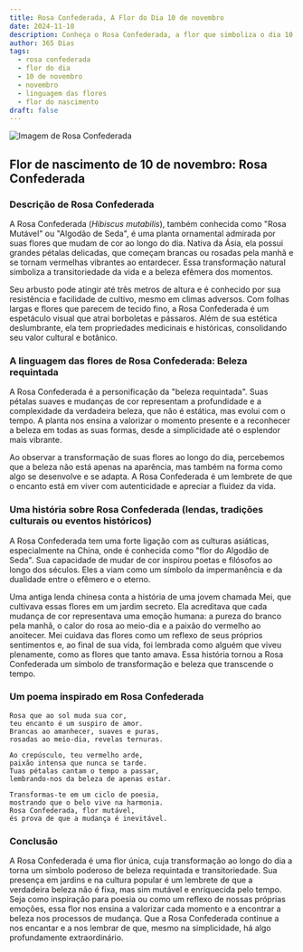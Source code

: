 ```yaml
---
title: Rosa Confederada, A Flor do Dia 10 de novembro
date: 2024-11-10
description: Conheça o Rosa Confederada, a flor que simboliza o dia 10 de novembro e seu significado 'Beleza requintada'. Explore a beleza e o simbolismo desta flor encantadora.
author: 365 Dias
tags:
  - rosa confederada
  - flor do dia
  - 10 de novembro
  - novembro
  - linguagem das flores
  - flor do nascimento
draft: false
---
```


![Imagem de Rosa Confederada](https://cdn.pixabay.com/photo/2019/08/10/14/04/hibiscus-mutabilis-4397033_640.jpg#center)


## Flor de nascimento de 10 de novembro: Rosa Confederada

### Descrição de Rosa Confederada

A Rosa Confederada (_Hibiscus mutabilis_), também conhecida como "Rosa Mutável" ou "Algodão de Seda", é uma planta ornamental admirada por suas flores que mudam de cor ao longo do dia. Nativa da Ásia, ela possui grandes pétalas delicadas, que começam brancas ou rosadas pela manhã e se tornam vermelhas vibrantes ao entardecer. Essa transformação natural simboliza a transitoriedade da vida e a beleza efêmera dos momentos.

Seu arbusto pode atingir até três metros de altura e é conhecido por sua resistência e facilidade de cultivo, mesmo em climas adversos. Com folhas largas e flores que parecem de tecido fino, a Rosa Confederada é um espetáculo visual que atrai borboletas e pássaros. Além de sua estética deslumbrante, ela tem propriedades medicinais e históricas, consolidando seu valor cultural e botânico.

### A linguagem das flores de Rosa Confederada: Beleza requintada

A Rosa Confederada é a personificação da "beleza requintada". Suas pétalas suaves e mudanças de cor representam a profundidade e a complexidade da verdadeira beleza, que não é estática, mas evolui com o tempo. A planta nos ensina a valorizar o momento presente e a reconhecer a beleza em todas as suas formas, desde a simplicidade até o esplendor mais vibrante.

Ao observar a transformação de suas flores ao longo do dia, percebemos que a beleza não está apenas na aparência, mas também na forma como algo se desenvolve e se adapta. A Rosa Confederada é um lembrete de que o encanto está em viver com autenticidade e apreciar a fluidez da vida.

### Uma história sobre Rosa Confederada (lendas, tradições culturais ou eventos históricos)

A Rosa Confederada tem uma forte ligação com as culturas asiáticas, especialmente na China, onde é conhecida como "flor do Algodão de Seda". Sua capacidade de mudar de cor inspirou poetas e filósofos ao longo dos séculos. Eles a viam como um símbolo da impermanência e da dualidade entre o efêmero e o eterno.

Uma antiga lenda chinesa conta a história de uma jovem chamada Mei, que cultivava essas flores em um jardim secreto. Ela acreditava que cada mudança de cor representava uma emoção humana: a pureza do branco pela manhã, o calor do rosa ao meio-dia e a paixão do vermelho ao anoitecer. Mei cuidava das flores como um reflexo de seus próprios sentimentos e, ao final de sua vida, foi lembrada como alguém que viveu plenamente, como as flores que tanto amava. Essa história tornou a Rosa Confederada um símbolo de transformação e beleza que transcende o tempo.

### Um poema inspirado em Rosa Confederada

```
Rosa que ao sol muda sua cor,  
teu encanto é um suspiro de amor.  
Brancas ao amanhecer, suaves e puras,  
rosadas ao meio-dia, revelas ternuras.  

Ao crepúsculo, teu vermelho arde,  
paixão intensa que nunca se tarde.  
Tuas pétalas cantam o tempo a passar,  
lembrando-nos da beleza de apenas estar.  

Transformas-te em um ciclo de poesia,  
mostrando que o belo vive na harmonia.  
Rosa Confederada, flor mutável,  
és prova de que a mudança é inevitável.  
```

### Conclusão

A Rosa Confederada é uma flor única, cuja transformação ao longo do dia a torna um símbolo poderoso de beleza requintada e transitoriedade. Sua presença em jardins e na cultura popular é um lembrete de que a verdadeira beleza não é fixa, mas sim mutável e enriquecida pelo tempo. Seja como inspiração para poesia ou como um reflexo de nossas próprias emoções, essa flor nos ensina a valorizar cada momento e a encontrar a beleza nos processos de mudança. Que a Rosa Confederada continue a nos encantar e a nos lembrar de que, mesmo na simplicidade, há algo profundamente extraordinário.